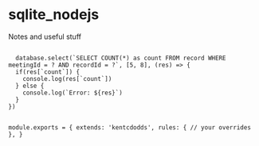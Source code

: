 # sqlite_nodejs
Notes and useful stuff





<code>
  database.select(`SELECT COUNT(*) as count FROM record WHERE meetingId = ? AND recordId = ?`, [5, 8], (res) => {
  if(res[`count`]) {
    console.log(res[`count`])
  } else {
    console.log(`Error: ${res}`)
  }
})
  
  module.exports = {
  extends: 'kentcdodds',
  rules: {
    // your overrides
  },
}
</code> 
